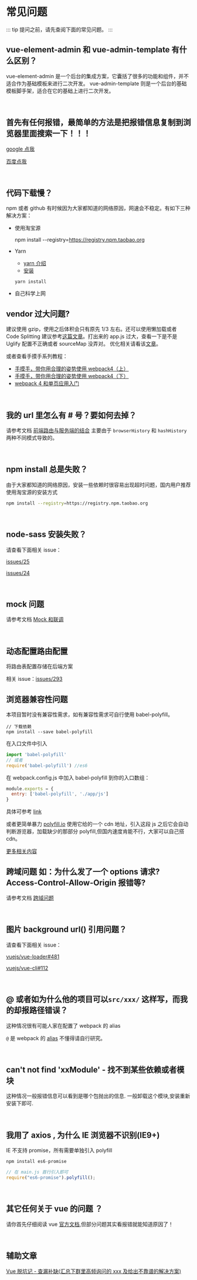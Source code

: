 # 常见问题

::: tip
提问之前，请先查阅下面的常见问题。
:::

## vue-element-admin 和 vue-admin-template 有什么区别？

vue-element-admin 是一个后台的集成方案，它囊括了很多的功能和组件，并不适合作为基础模板来进行二次开发。
vue-admin-template 则是一个后台的基础模板脚手架，适合在它的基础上进行二次开发。

<br/>

## 首先有任何报错，最简单的方法是把报错信息复制到浏览器里面搜索一下！！！

[google 点我](http://lmgtfy.com/?q=%E6%90%9C%E4%B8%80%E6%90%9C)

[百度点我](http://www.baidu-x.com/?q=%E6%90%9C%E4%B8%80%E6%90%9C)

<br/>

## 代码下载慢？

npm 或者 github 有时候因为大家都知道的网络原因，网速会不稳定。有如下三种解决方案：

- 使用淘宝源

  npm install --registry=https://registry.npm.taobao.org

- Yarn

  - [yarn 介绍](https://github.com/yarnpkg/yarn)
  - [安装](https://yarn.bootcss.com/docs/install/#mac-stable)

  `yarn install`

- 自己科学上网

## vendor 过大问题?

建议使用 gzip，使用之后体积会只有原先 1/3 左右。还可以使用懒加载或者 Code Splitting 建议参考[这篇文章](https://zhuanlan.zhihu.com/p/26710831)。打出来的 app.js 过大，查看一下是不是 Uglify 配置不正确或者 sourceMap 没弄对。
优化相关请看该[文章](https://zhuanlan.zhihu.com/p/27710902)。

或者查看手摸手系列教程：

- [手摸手，带你用合理的姿势使用 webpack4（上）](https://juejin.im/post/5b56909a518825195f499806)
- [手摸手，带你用合理的姿势使用 webpack4（下）](https://juejin.im/post/5b5d6d6f6fb9a04fea58aabc)
- [webpack 4 和单页应用入门](https://github.com/wallstreetcn/webpack-and-spa-guide)

<br/>

## 我的 url 里怎么有 # 号？要如何去掉？

请参考文档 [前端路由与服务端的结合](../essentials/deploy.md#前端路由与服务端的结合) 主要由于 `browserHistory` 和 `hashHistory` 两种不同模式导致的。

<br/>

## npm install 总是失败？

由于大家都知道的网络原因，安装一些依赖时很容易出现超时问题，国内用户推荐使用淘宝源的安装方式

```bash
npm install --registry=https://registry.npm.taobao.org
```

<br/>

## node-sass 安装失败？

请查看下面相关 issue：

[issues/25](https://github.com/PanJiaChen/vue-element-admin/issues/25)

[issues/24](https://github.com/PanJiaChen/vue-element-admin/issues/24)

<br/>

## mock 问题

请参考文档 [Mock 和联调](../essentials/mock-api.md)

<br/>

## 动态配置路由配置

将路由表配置存储在后端方案

相关 issue：[issues/293](https://github.com/PanJiaChen/vue-element-admin/issues/293)
<br/>

## 浏览器兼容性问题

本项目暂时没有兼容性需求，如有兼容性需求可自行使用 babel-polyfill。

```shell
// 下载依赖
npm install --save babel-polyfill
```

在入口文件中引入

```js
import 'babel-polyfill'
// 或者
require('babel-polyfill') //es6
```

在 webpack.config.js 中加入 babel-polyfill 到你的入口数组：

```js
module.exports = {
  entry: ['babel-polyfill', './app/js']
}
```

具体可参考 [link](https://babeljs.io/docs/en/babel-polyfill/)

或者更简单暴力 [polyfill.io](https://cdn.polyfill.io/v3/) 使用它给的一个 cdn 地址，引入这段 js 之后它会自动判断游览器，加载缺少的那部分 polyfill,但国内速度肯能不行，大家可以自己搭 cdn。

[更多相关内容](https://segmentfault.com/a/1190000010106158)

## 跨域问题 如：为什么发了一个 options 请求? Access-Control-Allow-Origin 报错等?

请参考文档 [跨域问题](../advanced/cors.md)

<br/>

## 图片 background url() 引用问题？

请查看下面相关 issue：

[vuejs/vue-loader#481](https://github.com/vuejs/vue-loader/issues/481)

[vuejs/vue-cli#112](https://github.com/vuejs/vue-cli/issues/112)

<br/>

## @ 或者如为什么他的项目可以`src/xxx/` 这样写，而我的却报路径错误？

这种情况很有可能人家在配置了 webpack 的 alias

`@` 是 webpack 的 [alias](https://webpack.js.org/configuration/resolve/#resolve-alias) 不懂得请自行研究。

<br/>

## can't not find 'xxModule' - 找不到某些依赖或者模块

这种情况一般报错信息可以看到是哪个包抛出的信息.
一般卸载这个模块,安装重新安装下即可.

<br/>

## 我用了 axios , 为什么 IE 浏览器不识别(IE9+)

IE 不支持 promise，所有需要单独引入 polyfill

```js
npm install es6-promise

// 在 main.js 首行引入即可
require("es6-promise").polyfill();
```

<br/>

## 其它任何关于 vue 的问题 ？

请你首先仔细阅读 vue [官方文档](https://cn.vuejs.org/index.html),但部分问题其实看报错就能知道原因了！

<br/>

## 辅助文章

[Vue 脱坑记 - 查漏补缺(汇总下群里高频询问的 xxx 及给出不靠谱的解决方案)](https://juejin.im/post/59fa9257f265da43062a1b0e)
